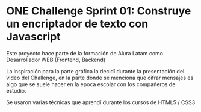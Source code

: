 <h1><b>ONE Challenge Sprint 01:</b> Construye un encriptador de texto con Javascript</h1>

Este proyecto hace parte de la formación de Alura Latam como Desarrollador WEB (Frontend, Backend) 

La inspiración para la parte gráfica la decidí durante la presentación del video del Challenge, en la parte donde se menciona que cifrar mensajes es algo que se suele hacer en la época escolar con los compañeros de estudio. 

Se usaron varias técnicas que aprendí durante los cursos de HTML5 / CSS3 

